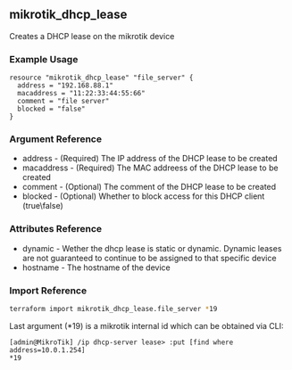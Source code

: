 ## mikrotik_dhcp_lease

Creates a DHCP lease on the mikrotik device

### Example Usage

```hcl
resource "mikrotik_dhcp_lease" "file_server" {
  address = "192.168.88.1"
  macaddress = "11:22:33:44:55:66"
  comment = "file server"
  blocked = "false"
}
```

### Argument Reference
* address - (Required) The IP address of the DHCP lease to be created
* macaddress - (Required) The MAC addreess of the DHCP lease to be created
* comment - (Optional) The comment of the DHCP lease to be created
* blocked - (Optional) Whether to block access for this DHCP client (true\false)

### Attributes Reference
* dynamic - Wether the dhcp lease is static or dynamic. Dynamic leases are not guaranteed to continue to be assigned to that specific device
* hostname - The hostname of the device

### Import Reference

```bash
terraform import mikrotik_dhcp_lease.file_server *19
```

Last argument (*19) is a mikrotik internal id which can be obtained via CLI:

```
[admin@MikroTik] /ip dhcp-server lease> :put [find where address=10.0.1.254]
*19
```
